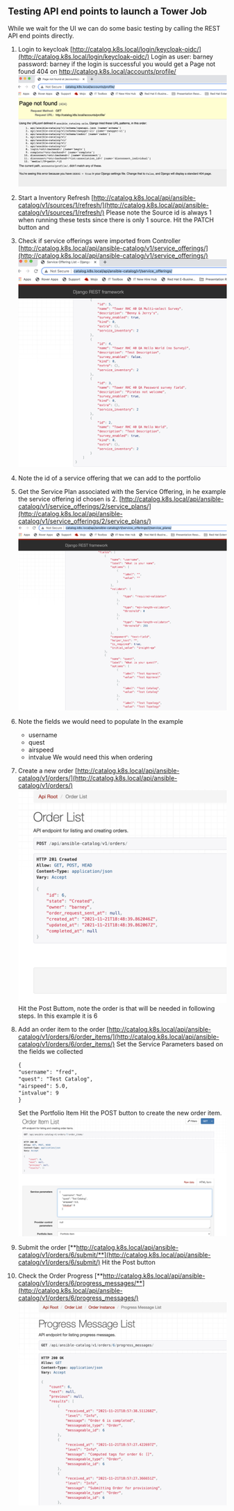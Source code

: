 ## Testing API end points to launch a Tower Job

While we wait for the UI we can do some basic testing by calling the REST API end points directly.

1. Login to keycloak
     [http://catalog.k8s.local/login/keycloak-oidc/](http://catalog.k8s.local/login/keycloak-oidc/)
     Login as user: barney password: barney
     if the login is successful you would get a Page not found 404 on http://catalog.k8s.local/accounts/profile/
![Alt_LoginSuccess](./drf_images/successful_login.png?raw=true)
2. Start a Inventory Refresh
     [http://catalog.k8s.local/api/ansible-catalog/v1/sources/1/refresh/](http://catalog.k8s.local/api/ansible-catalog/v1/sources/1/refresh/)
    Please note the Source id is always 1 when running these tests since there is only 1 source.
     Hit the PATCH button and 
3. Check if service offerings were imported from Controller
[http://catalog.k8s.local/api/ansible-catalog/v1/service_offerings/](http://catalog.k8s.local/api/ansible-catalog/v1/service_offerings/)
![Alt_ServiceOfferings](./drf_images/service_offerings.png?raw=true)
4. Note the id of a service offering that we can add to the portfolio
5. Get the Service Plan associated with the Service Offering, in he example the service offering id chosen is 2.
[http://catalog.k8s.local/api/ansible-catalog/v1/service_offerings/2/service_plans/](http://catalog.k8s.local/api/ansible-catalog/v1/service_offerings/2/service_plans/)
![Alt_ServicePlans](./drf_images/service_plan.png?raw=true)
6. Note the fields we would need to populate
    In the example
    * username
    * quest
    * airspeed
    * intvalue
   We would need this when ordering
7. Create a new order
     [http://catalog.k8s.local/api/ansible-catalog/v1/orders/](http://catalog.k8s.local/api/ansible-catalog/v1/orders/)
![Alt_OrderCreated](./drf_images/order_created.png?raw=true)
     Hit the Post Buttom, note the order is that will be needed in following steps. In this example it is 6
8. Add an order item to the order
       [http://catalog.k8s.local/api/ansible-catalog/v1/orders/6/order_items/](http://catalog.k8s.local/api/ansible-catalog/v1/orders/6/order_items/) 
       Set the Service Parameters based on the fields we collected
       
    ```
    {
    "username": "fred",
    "quest": "Test Catalog",
    "airspeed": 5.0,
    "intvalue": 9
    }
    ```
    Set the Portfolio Item
    Hit the POST button to create the new order item. 
![Alt_AddOrderItem](./drf_images/add_an_order_item.png?raw=true)
9. Submit the order
[**http://catalog.k8s.local/api/ansible-catalog/v1/orders/6/submit/**](http://catalog.k8s.local/api/ansible-catalog/v1/orders/6/submit/) 
Hit the Post button 
11. Check the Order Progress
[**http://catalog.k8s.local/api/ansible-catalog/v1/orders/6/progress_messages/**](http://catalog.k8s.local/api/ansible-catalog/v1/orders/6/progress_messages/)
![Alt_ProgressMessages](./drf_images/progress_messages.png?raw=true)

